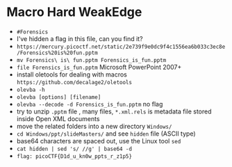 
# Macro Hard WeakEdge

- `#Forensics`
- I've hidden a flag in this file, can you find it? 
- `https://mercury.picoctf.net/static/2e739f9e0dc9f4c1556ea6b033c3ec8e/Forensics%20is%20fun.pptm`
- `mv Forensics\ is\ fun.pptm Forensics_is_fun.pptm`
- `file Forensics_is_fun.pptm` Microsoft PowerPoint 2007+
- install oletools for dealing with macros `https://github.com/decalage2/oletools`
- `olevba -h`
- `olevba [options] [filename]`
- `olevba --decode -d Forensics_is_fun.pptm` no flag
- try to unzip `.pptm` file , many files, `*.xml.rels` is metadata file stored inside Open XML documents
- move the related folders into a new directory `Windows/`
- `cd Windows/ppt/slideMasters/` and see `hidden` file (ASCII type)
- base64 characters are spaced out, use the Linux tool `sed`
- `cat hidden | sed 's/ //g' | base64 -d ` 
- `flag: picoCTF{D1d_u_kn0w_ppts_r_z1p5}`